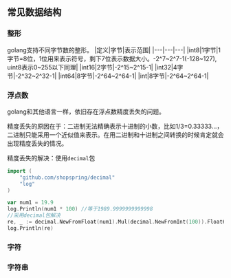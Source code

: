 ## 常见数据结构

### 整形

golang支持不同字节数的整形。
|定义|字节|表示范围|
|---|---|---|
|int8|1字节|1字节=8位，1位用来表示符号，剩下7位表示数据大小。-2^7~2^7-1(-128~127), uint8表示0~255以下同理|
|int16|2字节|-2^15~2^15-1|
|int32|4字节|-2^32~2^32-1|
|int64|8字节|-2^64~2^64-1|
|int|8字节|-2^64~2^64-1|

### 浮点数

golang和其他语言一样，依旧存在浮点数精度丢失的问题。

精度丢失的原因在于：二进制无法精确表示十进制的小数，比如1/3=0.33333...，二进制只能采用一个近似值来表示。在用二进制和十进制之间转换的时候肯定就会出现精度丢失的情况。

精度丢失的解决：使用`decimal`包

```Go
import (
	"github.com/shopspring/decimal"
	"log"
)

var num1 = 19.9
log.Println(num1 * 100) //等于1989.9999999999998
//采用decimal包解决
re, _ := decimal.NewFromFloat(num1).Mul(decimal.NewFromInt(100)).Float64()
log.Println(re)
```

### 字符


### 字符串
